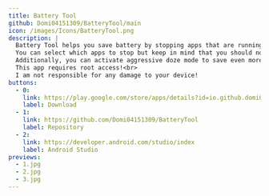 ```yaml
---
title: Battery Tool
github: Domi04151309/BatteryTool/main
icon: /images/Icons/BatteryTool.png
description: |
  Battery Tool helps you save battery by stopping apps that are running in the background.
  You can select which apps to stop but keep in mind that you should not stop alarm clock apps, messaging apps, or system apps unless you do not rely on them.
  Additionally, you can activate aggressive doze mode to save even more battery.<br><br>
  This app requires root access!<br>
  I am not responsible for any damage to your device!
buttons:
  - 0:
    link: https://play.google.com/store/apps/details?id=io.github.domi04151309.batterytool
    label: Download
  - 1:
    link: https://github.com/Domi04151309/BatteryTool
    label: Repository
  - 2:
    link: https://developer.android.com/studio/index
    label: Android Studio
previews:
  - 1.jpg
  - 2.jpg
  - 3.jpg
---
```

